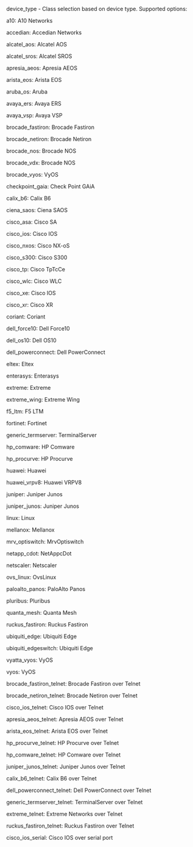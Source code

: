 device_type - Class selection based on device type. Supported options:

a10: A10 Networks

accedian: Accedian Networks

alcatel_aos: Alcatel AOS

alcatel_sros: Alcatel SROS

apresia_aeos: Apresia AEOS

arista_eos: Arista EOS

aruba_os: Aruba

avaya_ers: Avaya ERS

avaya_vsp: Avaya VSP

brocade_fastiron: Brocade Fastiron

brocade_netiron: Brocade Netiron

brocade_nos: Brocade NOS

brocade_vdx: Brocade NOS

brocade_vyos: VyOS

checkpoint_gaia: Check Point GAiA

calix_b6: Calix B6

ciena_saos: Ciena SAOS

cisco_asa: Cisco SA

cisco_ios: Cisco IOS

cisco_nxos: Cisco NX-oS

cisco_s300: Cisco S300

cisco_tp: Cisco TpTcCe

cisco_wlc: Cisco WLC

cisco_xe: Cisco IOS

cisco_xr: Cisco XR

coriant: Coriant

dell_force10: Dell Force10

dell_os10: Dell OS10

dell_powerconnect: Dell PowerConnect

eltex: Eltex

enterasys: Enterasys

extreme: Extreme

extreme_wing: Extreme Wing

f5_ltm: F5 LTM

fortinet: Fortinet

generic_termserver: TerminalServer

hp_comware: HP Comware

hp_procurve: HP Procurve

huawei: Huawei

huawei_vrpv8: Huawei VRPV8

juniper: Juniper Junos

juniper_junos: Juniper Junos

linux: Linux

mellanox: Mellanox

mrv_optiswitch: MrvOptiswitch

netapp_cdot: NetAppcDot

netscaler: Netscaler

ovs_linux: OvsLinux

paloalto_panos: PaloAlto Panos

pluribus: Pluribus

quanta_mesh: Quanta Mesh

ruckus_fastiron: Ruckus Fastiron

ubiquiti_edge: Ubiquiti Edge

ubiquiti_edgeswitch: Ubiquiti Edge

vyatta_vyos: VyOS

vyos: VyOS

brocade_fastiron_telnet: Brocade Fastiron over Telnet

brocade_netiron_telnet: Brocade Netiron over Telnet

cisco_ios_telnet: Cisco IOS over Telnet

apresia_aeos_telnet: Apresia AEOS over Telnet

arista_eos_telnet: Arista EOS over Telnet

hp_procurve_telnet: HP Procurve over Telnet

hp_comware_telnet: HP Comware over Telnet

juniper_junos_telnet: Juniper Junos over Telnet

calix_b6_telnet: Calix B6 over Telnet

dell_powerconnect_telnet: Dell PowerConnect over Telnet

generic_termserver_telnet: TerminalServer over Telnet

extreme_telnet: Extreme Networks over Telnet

ruckus_fastiron_telnet: Ruckus Fastiron over Telnet

cisco_ios_serial: Cisco IOS over serial port

